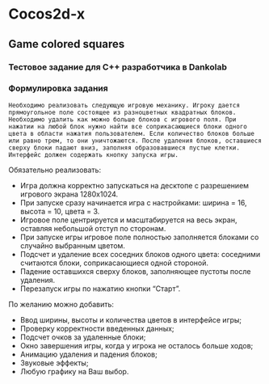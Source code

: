 # Cocos2d-x
## Game colored squares

### Тестовое задание для С++ разработчика в Dankolab
### Формулировка задания
	Необходимо реализовать следующую игровую механику. Игроку дается прямоугольное поле состоящее из разноцветных квадратных блоков. Необходимо удалить как можно больше блоков с игрового поля. При нажатии на любой блок нужно найти все соприкасающиеся блоки одного цвета в области нажатия пользователем. Если количество блоков больше или равно трем, то они уничтожаются. После удаления блоков, оставшиеся сверху блоки падают вниз, заполняя образовавшиеся пустые клетки. Интерфейс должен содержать кнопку запуска игры. 


Обязательно реализовать:
- Игра должна корректно запускаться на десктопе с разрешением игрового экрана 1280x1024.
- При запуске сразу начинается игра с настройками: ширина = 16, высота = 10, цвета = 3.
- Игровое поле центрируется и масштабируется на весь экран, оставляя небольшой отступ по сторонам.
- При запуске игры игровое поле полностью заполняется блоками со случайно выбранным цветом.
- Подсчет и удаление всех соседних блоков одного цвета: соседними считаются блоки, соприкасающиеся одной стороной.
- Падение оставшихся сверху блоков, заполняющее пустоты после удаления.
- Перезапуск игры по нажатию кнопки “Старт”.
  
По желанию можно добавить:
- Ввод ширины, высоты и количества цветов в интерфейсе игры;
- Проверку корректности введенных данных;
- Подсчет очков за удаленные блоки;
- Окно завершения игры, когда у игрока не осталось больше ходов;
- Анимацию удаления и падения блоков;
- Звуковые эффекты;
- Любую графику на Ваш выбор.

